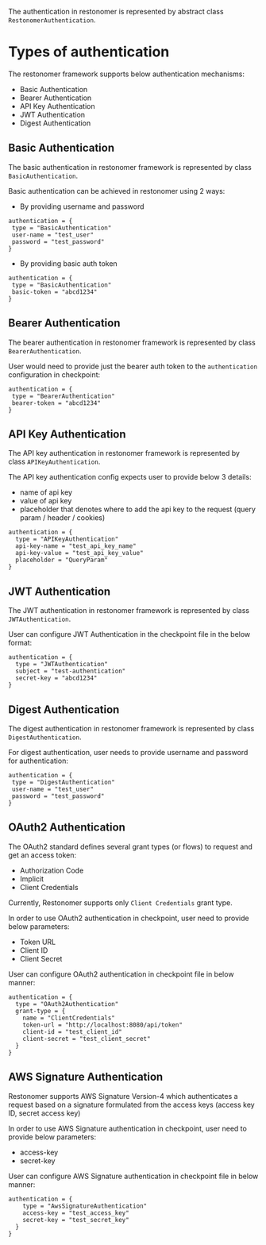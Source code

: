 The authentication in restonomer is represented by abstract class `RestonomerAuthentication`.

# Types of authentication 

The restonomer framework supports below authentication mechanisms:

* Basic Authentication
* Bearer Authentication
* API Key Authentication
* JWT Authentication
* Digest Authentication

## Basic Authentication

The basic authentication in restonomer framework is represented by class `BasicAuthentication`.

Basic authentication can be achieved in restonomer using 2 ways:

* By providing username and password

```hocon
authentication = {
 type = "BasicAuthentication"
 user-name = "test_user"
 password = "test_password"
}
```

* By providing basic auth token

```hocon
authentication = {
 type = "BasicAuthentication"
 basic-token = "abcd1234"
}
```

## Bearer Authentication

The bearer authentication in restonomer framework is represented by class `BearerAuthentication`.

User would need to provide just the bearer auth token to the `authentication` configuration in checkpoint:

```hocon
authentication = {
 type = "BearerAuthentication"
 bearer-token = "abcd1234"
}
```

## API Key Authentication

The API key authentication in restonomer framework is represented by class `APIKeyAuthentication`.

The API key authentication config expects user to provide below 3 details:

* name of api key
* value of api key
* placeholder that denotes where to add the api key to the request (query param / header / cookies)

```hocon
authentication = {
  type = "APIKeyAuthentication"
  api-key-name = "test_api_key_name"
  api-key-value = "test_api_key_value"
  placeholder = "QueryParam"
}
```

## JWT Authentication

The JWT authentication in restonomer framework is represented by class `JWTAuthentication`.

User can configure JWT Authentication in the checkpoint file in the below format:

```hocon
authentication = {
  type = "JWTAuthentication"
  subject = "test-authentication"
  secret-key = "abcd1234"
}
```

## Digest Authentication

The digest authentication in restonomer framework is represented by class `DigestAuthentication`.

For digest authentication, user needs to provide username and password for authentication:

```hocon
authentication = {
 type = "DigestAuthentication"
 user-name = "test_user"
 password = "test_password"
}
```

## OAuth2 Authentication

The OAuth2 standard defines several grant types (or flows) to request and get an access token:

*   Authorization Code
*   Implicit
*   Client Credentials

Currently, Restonomer supports only `Client Credentials` grant type.

In order to use OAuth2 authentication in checkpoint, user need to provide below parameters:

*   Token URL
*   Client ID
*   Client Secret

User can configure OAuth2 authentication in checkpoint file in below manner:

```hocon
authentication = {
  type = "OAuth2Authentication"
  grant-type = {
    name = "ClientCredentials"
    token-url = "http://localhost:8080/api/token"
    client-id = "test_client_id"
    client-secret = "test_client_secret"
  }
}
```


## AWS Signature Authentication
Restonomer supports AWS Signature Version-4 which authenticates a request based on a signature formulated from the access keys (access key ID, secret access key)

In order to use AWS Signature authentication in checkpoint, user need to provide below parameters:

*   access-key
*   secret-key

User can configure AWS Signature authentication in checkpoint file in below manner:

```hocon
authentication = {
    type = "AwsSignatureAuthentication"
    access-key = "test_access_key"
    secret-key = "test_secret_key"
  }
}
```
